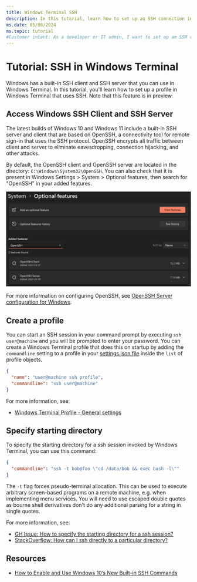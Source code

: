 ```yaml
---
title: Windows Terminal SSH
description: In this tutorial, learn how to set up an SSH connection in Windows Terminal.
ms.date: 05/08/2024
ms.topic: tutorial
#Customer intent: As a developer or IT admin, I want to set up am SSH connection in Windows Terminal so that I can connect to other servers.
---
```


# Tutorial: SSH in Windows Terminal

Windows has a built-in SSH client and SSH server that you can use in Windows Terminal. In this tutorial, you'll learn how to set up a profile in Windows Terminal that uses SSH. Note that this feature is in preview.

## Access Windows SSH Client and SSH Server

The latest builds of Windows 10 and Windows 11 include a built-in SSH server and client that are based on OpenSSH, a connectivity tool for remote sign-in that uses the SSH protocol. OpenSSH encrypts all traffic between client and server to eliminate eavesdropping, connection hijacking, and other attacks.

By default, the OpenSSH client and OpenSSH server are located in the directory: `C:\Windows\System32\OpenSSH`. You can also check that it is present in Windows Settings > System > Optional features, then search for "OpenSSH" in your added features.

![ssh_optionalfeature](media/ssh/ssh-optionalfeature.png)

For more information on configuring OpenSSH, see [OpenSSH Server configuration for Windows](/windows-server/administration/openssh/openssh_server_configuration).

## Create a profile

You can start an SSH session in your command prompt by executing `ssh user@machine` and you will be prompted to enter your password. You can create a Windows Terminal profile that does this on startup by adding the `commandline` setting to a profile in your [settings.json file](../install.md#settings-json-file) inside the `list` of profile objects.

```json
{
  "name": "user@machine ssh profile",
  "commandline": "ssh user@machine"
}
```

For more information, see:

* [Windows Terminal Profile - General settings](./../customize-settings/profile-general.md)

## Specify starting directory

To specify the starting directory for a ssh session invoked by Windows Terminal, you can use this command:

```json
{
  "commandline": "ssh -t bob@foo \"cd /data/bob && exec bash -l\""
}
```

The `-t` flag forces pseudo-terminal allocation. This can be used to execute arbitrary screen-based programs on a remote machine, e.g. when implementing menu services. You will need to use escaped double quotes as bourne shell derivatives don't do any additional parsing for a string in single quotes.

For more information, see:

* [GH Issue: How to specify the starting directory for a ssh session?](https://github.com/MicrosoftDocs/terminal/issues/25)
* [StackOverflow: How can I ssh directly to a particular directory?](https://stackoverflow.com/questions/626533/how-can-i-ssh-directly-to-a-particular-directory)

## Resources

* [How to Enable and Use Windows 10’s New Built-in SSH Commands](https://www.howtogeek.com/336775/how-to-enable-and-use-windows-10s-built-in-ssh-commands/)
